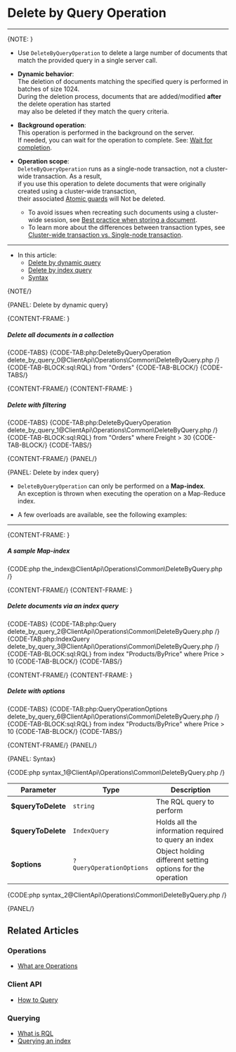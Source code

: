 ﻿# Delete by Query Operation
---

{NOTE: }

* Use `DeleteByQueryOperation` to delete a large number of documents that match the provided query in a single server call.

* **Dynamic behavior**:   
  The deletion of documents matching the specified query is performed in batches of size 1024.  
  During the deletion process, documents that are added/modified **after** the delete operation has started  
  may also be deleted if they match the query criteria.

* **Background operation**:  
  This operation is performed in the background on the server.  
  If needed, you can wait for the operation to complete. See: [Wait for completion](../../../client-api/operations/what-are-operations#wait-for-completion).

* **Operation scope**:  
  `DeleteByQueryOperation` runs as a single-node transaction, not a cluster-wide transaction. As a result,  
  if you use this operation to delete documents that were originally created using a cluster-wide transaction,  
  their associated [Atomic guards](../../../client-api/session/cluster-transaction/atomic-guards) will Not be deleted.

    * To avoid issues when recreating such documents using a cluster-wide session,
      see [Best practice when storing a document](../../../client-api/session/cluster-transaction/atomic-guards#best-practice-when-storing-a-document-in-a-cluster-wide-transaction).
    * To learn more about the differences between transaction types,
      see [Cluster-wide transaction vs. Single-node transaction](../../../client-api/session/cluster-transaction/overview#cluster-wide-transaction-vs.-single-node-transaction).

---

* In this article:  
   * [Delete by dynamic query](../../../client-api/operations/common/delete-by-query#delete-by-dynamic-query)
   * [Delete by index query](../../../client-api/operations/common/delete-by-query#delete-by-index-query)
   * [Syntax](../../../client-api/operations/common/delete-by-query#syntax)

{NOTE/}

{PANEL: Delete by dynamic query}

{CONTENT-FRAME: }

##### Delete all documents in a collection

{CODE-TABS}
{CODE-TAB:php:DeleteByQueryOperation delete_by_query_0@ClientApi\Operations\Common\DeleteByQuery.php /}
{CODE-TAB-BLOCK:sql:RQL}
from "Orders"
{CODE-TAB-BLOCK/}
{CODE-TABS/}

{CONTENT-FRAME/}
{CONTENT-FRAME: }

##### Delete with filtering  

{CODE-TABS}
{CODE-TAB:php:DeleteByQueryOperation delete_by_query_1@ClientApi\Operations\Common\DeleteByQuery.php /}
{CODE-TAB-BLOCK:sql:RQL}
from "Orders" where Freight > 30
{CODE-TAB-BLOCK/}
{CODE-TABS/}

{CONTENT-FRAME/}
{PANEL/}

{PANEL: Delete by index query}

* `DeleteByQueryOperation` can only be performed on a **Map-index**.  
  An exception is thrown when executing the operation on a Map-Reduce index.  

* A few overloads are available, see the following examples:

---

{CONTENT-FRAME: }

##### A sample Map-index

{CODE:php the_index@ClientApi\Operations\Common\DeleteByQuery.php /}

{CONTENT-FRAME/}
{CONTENT-FRAME: }

##### Delete documents via an index query

{CODE-TABS}
{CODE-TAB:php:Query delete_by_query_2@ClientApi\Operations\Common\DeleteByQuery.php /}
{CODE-TAB:php:IndexQuery delete_by_query_3@ClientApi\Operations\Common\DeleteByQuery.php /}
{CODE-TAB-BLOCK:sql:RQL}
from index "Products/ByPrice" where Price > 10
{CODE-TAB-BLOCK/}
{CODE-TABS/}

{CONTENT-FRAME/}
{CONTENT-FRAME: }

##### Delete with options

{CODE-TABS}
{CODE-TAB:php:QueryOperationOptions delete_by_query_6@ClientApi\Operations\Common\DeleteByQuery.php /}
{CODE-TAB-BLOCK:sql:RQL}
from index "Products/ByPrice" where Price > 10
{CODE-TAB-BLOCK/}
{CODE-TABS/}

{CONTENT-FRAME/}
{PANEL/}

{PANEL: Syntax}

{CODE:php syntax_1@ClientApi\Operations\Common\DeleteByQuery.php /}

| Parameter          | Type                     | Description                                                |
|--------------------|--------------------------|------------------------------------------------------------|
| **$queryToDelete** | `string`                 | The RQL query to perform                                   |
| **$queryToDelete** | `IndexQuery`             | Holds all the information required to query an index       |
| **$options**       | `?QueryOperationOptions` | Object holding different setting options for the operation |

{CODE:php syntax_2@ClientApi\Operations\Common\DeleteByQuery.php /}

{PANEL/}


## Related Articles

### Operations

- [What are Operations](../../../client-api/operations/what-are-operations)

### Client API

- [How to Query](../../../client-api/session/querying/how-to-query)

### Querying

- [What is RQL](../../../client-api/session/querying/what-is-rql)
- [Querying an index](../../../indexes/querying/query-index)
